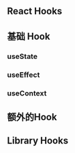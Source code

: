## React Hooks

## 基础 Hook

### useState

### useEffect

### useContext

## 额外的Hook

## Library Hooks